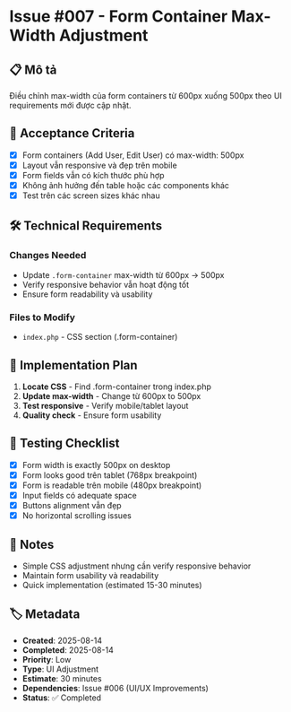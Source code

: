 # Issue #007 - Form Container Max-Width Adjustment

## 📋 Mô tả
Điều chỉnh max-width của form containers từ 600px xuống 500px theo UI requirements mới được cập nhật.

## 🎯 Acceptance Criteria
- [x] Form containers (Add User, Edit User) có max-width: 500px
- [x] Layout vẫn responsive và đẹp trên mobile
- [x] Form fields vẫn có kích thước phù hợp
- [x] Không ảnh hưởng đến table hoặc các components khác
- [x] Test trên các screen sizes khác nhau

## 🛠 Technical Requirements
### Changes Needed
- Update `.form-container` max-width từ 600px → 500px
- Verify responsive behavior vẫn hoạt động tốt
- Ensure form readability và usability

### Files to Modify
- `index.php` - CSS section (.form-container)

## 🔧 Implementation Plan
1. **Locate CSS** - Find .form-container trong index.php
2. **Update max-width** - Change từ 600px to 500px
3. **Test responsive** - Verify mobile/tablet layout
4. **Quality check** - Ensure form usability

## 🧪 Testing Checklist
- [x] Form width is exactly 500px on desktop
- [x] Form looks good trên tablet (768px breakpoint)
- [x] Form is readable trên mobile (480px breakpoint)
- [x] Input fields có adequate space
- [x] Buttons alignment vẫn đẹp
- [x] No horizontal scrolling issues

## 📝 Notes
- Simple CSS adjustment nhưng cần verify responsive behavior
- Maintain form usability và readability
- Quick implementation (estimated 15-30 minutes)

## 🏷 Metadata
- **Created**: 2025-08-14
- **Completed**: 2025-08-14
- **Priority**: Low
- **Type**: UI Adjustment
- **Estimate**: 30 minutes
- **Dependencies**: Issue #006 (UI/UX Improvements)
- **Status**: ✅ Completed

